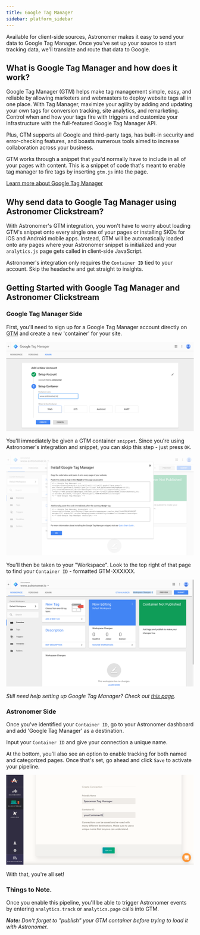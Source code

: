 ```yaml
---
title: Google Tag Manager
sidebar: platform_sidebar
---
```


Available for client-side sources, Astronomer makes it easy to send your data to Google Tag Manager. Once you've set up your source to start tracking data, we'll translate and route that data to Google.

## What is Google Tag Manager and how does it work?

Google Tag Manager (GTM) helps make tag management simple, easy, and reliable by allowing marketers and webmasters to deploy website tags all in one place. With Tag Manager, maximize your agility by adding and updating your own tags for conversion tracking, site analytics, and remarketing. Control when and how your tags fire with triggers and customize your infrastructure with the full-featured Google Tag Manager API.

Plus, GTM supports all Google and third-party tags, has built-in security and error-checking features, and boasts numerous tools aimed to increase collaboration across your business.

GTM works through a snippet that you'd normally have to include in all of your pages with content. This is a snippet of code that's meant to enable tag manager to fire tags by inserting `gtm.js` into the page.

[Learn more about Google Tag Manager](https://www.google.com/analytics/tag-manager/)

## Why send data to Google Tag Manager using Astronomer Clickstream?


With Astronomer's GTM integration, you won't have to worry about loading GTM's snippet onto every single one of your pages or installing SKDs for iOS and Android mobile apps. Instead, GTM will be automatically loaded onto any pages where your Astronomer snippet is initialized and your `analytics.js` page gets called in client-side JavaScript.

Astronomer's integration only requires the `Container ID` tied to your account. Skip the headache and get straight to insights.


## Getting Started with Google Tag Manager and Astronomer Clickstream

### Google Tag Manager Side

First, you'll need to sign up for a Google Tag Manager account directly on [GTM](https://www.google.com/analytics/tag-manager/) and create a new 'container' for your site.

![google-tagmanager1](../../../images/google-tagmanager1.png)

You'll immediately be given a GTM container `snippet`. Since you're using Astronomer's integration and snippet, you can skip this step - just press `OK`.

![google-tagmanager2](../../../images/google-tagmanager2.png)


You'll then be taken to your "Workspace". Look to the top right of that page to find your `Container ID` - formatted GTM-XXXXXX.

![google-tagmanager3](../../../images/google-tagmanager3.png)

*Still need help setting up Google Tag Manager? Check out [this page](https://support.google.com/tagmanager/answer/6103696?hl=en).*

### Astronomer Side

Once you've identified your `Container ID`, go to your Astronomer dashboard and add 'Google Tag Manager' as a destination.

Input your `Container ID` and give your connection a unique name.

At the bottom, you'll also see an option to enable tracking for both named and categorized pages. Once that's set, go ahead and click `Save` to activate your pipeline.

![google-tagmanager4](../../../images/google-tagmanager4.png)

With that, you're all set!

### Things to Note.

Once you enable this pipeline, you'll be able to trigger Astronomer events by entering `analytics.track` or `analytics.page` calls into GTM.

***Note:** Don't forget to "publish" your GTM container before trying to load it with Astronomer.*
